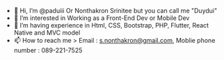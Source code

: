 - 👋 Hi, I’m @paduiii Or Nonthakron Srinitee but you can call me "Duydui"
- 👀 I’m interested in Working as a Front-End Dev or Mobile Dev
- 🌱 I’m having experience in Html, CSS, Bootstrap, PHP, Flutter, React Native and MVC model 
- 📫 How to reach me > Email : s.nonthakron@gmail.com, Moblie phone number : 089-221-7525


<!---
paduiii/paduiii is a ✨ special ✨ repository because its `README.md` (this file) appears on your GitHub profile.
You can click the Preview link to take a look at your changes.
--->

